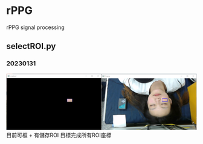 # rPPG
rPPG signal processing

## selectROI.py
### 20230131
![](https://github.com/ZiRu11102165/rPPG/blob/main/selectROI_20230131.png)
目前可框 + 有儲存ROI
目標完成所有ROI座標
